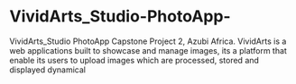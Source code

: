 # VividArts_Studio-PhotoApp-
VividArts_Studio PhotoApp Capstone Project 2, Azubi Africa. VividArts is a web applications built to showcase and manage images, its a platform that enable its users to upload images which are processed, stored and displayed dynamical
